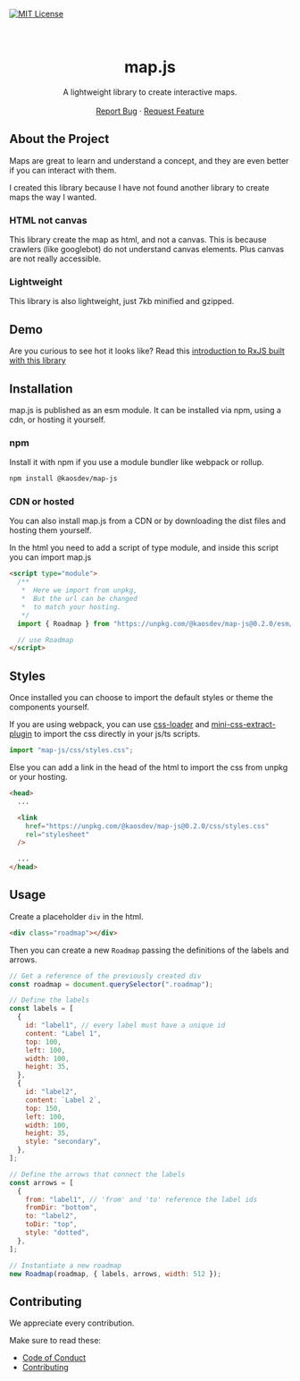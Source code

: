 [![MIT License][license-shield]][license-url]

<!-- PROJECT LOGO -->
<br />
<p align="center">
  <h1 align="center">map.js</h1>

  <p align="center">
    A lightweight library to create interactive maps.
    <br />
    <br />
    <a href="https://github.com/kaosdev/map.js/issues">Report Bug</a>
    ·
    <a href="https://github.com/kaosdev/map.js/issues">Request Feature</a>
  </p>
</p>

## About the Project

Maps are great to learn and understand a concept, and they are even better if you can interact with them.

I created this library because I have not found another library to create maps the way I wanted.

### HTML not canvas

This library create the map as html, and not a canvas.
This is because crawlers (like googlebot) do not understand canvas elements.
Plus canvas are not really accessible.

### Lightweight

This library is also lightweight, just 7kb minified and gzipped.

## Demo

Are you curious to see hot it looks like?
Read this [introduction to RxJS built with this library](https://www.elialotti.com/it/roadmap/rxjs)

## Installation

map.js is published as an esm module. It can be installed via npm, using a cdn, or hosting it yourself.

### npm

Install it with npm if you use a module bundler like webpack or rollup.

```sh
npm install @kaosdev/map-js
```

### CDN or hosted

You can also install map.js from a CDN or by downloading the dist files and hosting them yourself.

In the html you need to add a script of type module, and inside this script you can import map.js

```html
<script type="module">
  /**
   *  Here we import from unpkg,
   *  But the url can be changed
   *  to match your hosting.
   */
  import { Roadmap } from "https://unpkg.com/@kaosdev/map-js@0.2.0/esm/map.min.js";

  // use Roadmap
</script>
```

## Styles

Once installed you can choose to import the default styles or
theme the components yourself.

If you are using webpack, you can use [css-loader][css-loader-url]
and [mini-css-extract-plugin][mini-css-plugin-url]
to import the css directly in your js/ts scripts.

```js
import "map-js/css/styles.css";
```

Else you can add a link in the head of the html to import the css from unpkg or your hosting.

```html
<head>
  ...

  <link
    href="https://unpkg.com/@kaosdev/map-js@0.2.0/css/styles.css"
    rel="stylesheet"
  />

  ...
</head>
```

## Usage

Create a placeholder `div` in the html.

```html
<div class="roadmap"></div>
```

Then you can create a new `Roadmap` passing the definitions of the
labels and arrows.

```js
// Get a reference of the previously created div
const roadmap = document.querySelector(".roadmap");

// Define the labels
const labels = [
  {
    id: "label1", // every label must have a unique id
    content: "Label 1",
    top: 100,
    left: 100,
    width: 100,
    height: 35,
  },
  {
    id: "label2",
    content: `Label 2`,
    top: 150,
    left: 100,
    width: 100,
    height: 35,
    style: "secondary",
  },
];

// Define the arrows that connect the labels
const arrows = [
  {
    from: "label1", // 'from' and 'to' reference the label ids
    fromDir: "bottom",
    to: "label2",
    toDir: "top",
    style: "dotted",
  },
];

// Instantiate a new roadmap
new Roadmap(roadmap, { labels, arrows, width: 512 });
```

## Contributing

We appreciate every contribution.

Make sure to read these:

- [Code of Conduct][code-of-conduct]
- [Contributing][contributing]

[mini-css-plugin-url]: https://webpack.js.org/plugins/mini-css-extract-plugin/
[css-loader-url]: https://webpack.js.org/loaders/css-loader/
[license-shield]: https://img.shields.io/badge/license-Apache%202-blue?style=for-the-badge
[license-url]: https://github.com/kaosdev/map.js/blob/main/LICENSE
[code-of-conduct]: https://github.com/kaosdev/map.js/blob/main/CODE_OF_CONDUCT.md
[contributing]: https://github.com/kaosdev/map.js/blob/main/CONTRIBUTING.md
